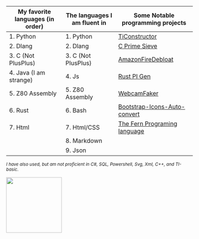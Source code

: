 |    My favorite languages (in order)  | The languages I am fluent in |            Some Notable programming projects                    |
|--------------------------------------|------------------------------|-----------------------------------------------------------------|
| 1. Python                            | 1. Python                    |<a href="//github.com/HeronErin/TiConstructor">TiConstructor</a> |
| 2. Dlang                             | 2. Dlang                     |<a href="//github.com/HeronErin/C-prime-sieve">C Prime Sieve</a> |
| 3. C  (Not PlusPlus)                 | 3. C  (Not PlusPlus)         |<a href="//github.com/HeronErin/AmazonFireDebloat">AmazonFireDebloat</a> |
| 4. Java (I am strange)               | 4. Js                        |<a href="//github.com/HeronErin/quick-pi-gen">Rust PI Gen</a>    |
| 5. Z80 Assembly                      | 5. Z80 Assembly              |<a href="//github.com/HeronErin/webcamfaker">WebcamFaker</a>     |
| 6. Rust                              | 6. Bash                      |<a href="//github.com/HeronErin/Bootstrap-Icons-Auto-convert">Bootstrap-Icons-Auto-convert</a>     |
| 7. Html                              | 7. Html/CSS                  |<a href="//github.com/cetio/fern">The Fern Programing language</a>|
|                                      | 8. Markdown                  |
|                                      | 9. Json                      |

<sup><i>
I have also used, but am not proficient in C#, SQL, Powershell, Svg, Xml, C++, and TI-basic.
</i></sup>

<img
  height="150"
  src="https://github-readme-stats.vercel.app/api?username=HeronErin&count_private=true&show_icons=true&custom_title=HeronErin'%20Github%20Status&hide=issues&theme=vision-friendly-dark"
/>
